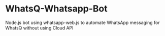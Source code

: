# WhatsQ-Whatsapp-Bot
Node.js bot using whatsapp-web.js to automate WhatsApp messaging for WhatsQ without using Cloud API
